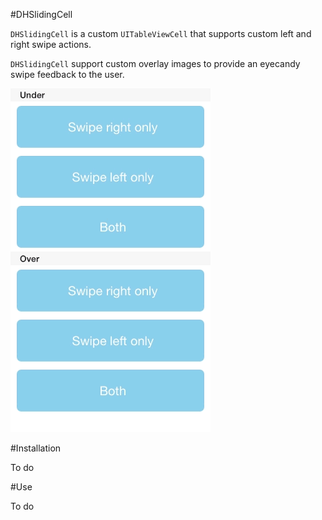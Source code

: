 #DHSlidingCell

`DHSlidingCell` is a custom ``UITableViewCell`` that supports custom left and right swipe actions.

`DHSlidingCell` support custom overlay images to provide an eyecandy swipe feedback to the user.

![](https://raw.githubusercontent.com/deivuh/DHSlidingCell/master/DHSlidingCell.gif)

#Installation

To do

#Use

To do
